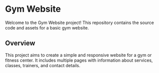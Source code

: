 # Gym Website

Welcome to the Gym Website project! This repository contains the source code and assets for a basic gym website.

## Overview

This project aims to create a simple and responsive website for a gym or fitness center. It includes multiple pages with information about services, classes, trainers, and contact details.
